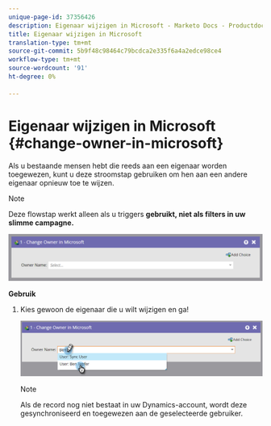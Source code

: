 ```yaml
---
unique-page-id: 37356426
description: Eigenaar wijzigen in Microsoft - Marketo Docs - Productdocumentatie
title: Eigenaar wijzigen in Microsoft
translation-type: tm+mt
source-git-commit: 5b9f48c98464c79bcdca2e335f6a4a2edce98ce4
workflow-type: tm+mt
source-wordcount: '91'
ht-degree: 0%

---
```



# Eigenaar wijzigen in Microsoft {#change-owner-in-microsoft}

Als u bestaande mensen hebt die reeds aan een eigenaar worden toegewezen, kunt u deze stroomstap gebruiken om hen aan een andere eigenaar opnieuw toe te wijzen.

>[!NOTE]
>
>Deze flowstap werkt alleen als u triggers **gebruikt, niet als filters in uw slimme campagne.**

![](assets/one-1.png)

**Gebruik**

1. Kies gewoon de eigenaar die u wilt wijzigen en ga!

   ![](assets/two-1.png)

   >[!NOTE]
   >
   >Als de record nog niet bestaat in uw Dynamics-account, wordt deze gesynchroniseerd en toegewezen aan de geselecteerde gebruiker.
